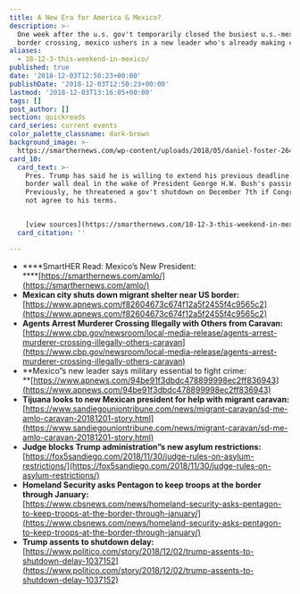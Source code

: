 ```yaml
---
title: A New Era for America & Mexico?
description: >-
  One week after the u.s. gov't temporarily closed the busiest u.s.-mexico
  border crossing, mexico ushers in a new leader who's already making changes.
aliases:
  - 18-12-3-this-weekend-in-mexico/
published: true
date: '2018-12-03T12:50:23+00:00'
publishDate: '2018-12-03T12:50:23+00:00'
lastmod: '2018-12-03T13:16:05+00:00'
tags: []
post_author: []
section: quickreads
card_series: current events
color_palette_classname: dark-brown
background_image: >-
  https://smarthernews.com/wp-content/uploads/2018/05/daniel-foster-264237-unsplash-scaled.jpg
card_10:
  card_text: >-
    Pres. Trump has said he is willing to extend his previous deadline for a $5B
    border wall deal in the wake of President George H.W. Bush's passing.
    Previously, he threatened a gov't shutdown on December 7th if Congress did
    not agree to his terms.


    [view sources](https://smarthernews.com/18-12-3-this-weekend-in-mexico/)
  card_citation: ''

---
```

*   ****SmartHER Read: Mexico’s New President:  
    ****[https://smarthernews.com/amlo/](https://smarthernews.com/amlo/)
*   **Mexican city shuts down migrant shelter near US border:**  
    [https://www.apnews.com/f82604673c674f12a5f2455f4c9565c2](https://www.apnews.com/f82604673c674f12a5f2455f4c9565c2)
*   **Agents Arrest Murderer Crossing Illegally with Others from Caravan:**  
    [https://www.cbp.gov/newsroom/local-media-release/agents-arrest-murderer-crossing-illegally-others-caravan](https://www.cbp.gov/newsroom/local-media-release/agents-arrest-murderer-crossing-illegally-others-caravan)
*   **Mexico”s new leader says military essential to fight crime:  
    **[https://www.apnews.com/94be91f3dbdc478899998ec2ff836943](https://www.apnews.com/94be91f3dbdc478899998ec2ff836943)
*   **Tijuana looks to new Mexican president for help with migrant caravan:**  
    [https://www.sandiegouniontribune.com/news/migrant-caravan/sd-me-amlo-caravan-20181201-story.html](https://www.sandiegouniontribune.com/news/migrant-caravan/sd-me-amlo-caravan-20181201-story.html)
*   **Judge blocks Trump administration”s new asylum restrictions:**  
    [https://fox5sandiego.com/2018/11/30/judge-rules-on-asylum-restrictions/](https://fox5sandiego.com/2018/11/30/judge-rules-on-asylum-restrictions/)
*   **Homeland Security asks Pentagon to keep troops at the border through January:**  
    [https://www.cbsnews.com/news/homeland-security-asks-pentagon-to-keep-troops-at-the-border-through-january/](https://www.cbsnews.com/news/homeland-security-asks-pentagon-to-keep-troops-at-the-border-through-january/)
*   **Trump assents to shutdown delay:**  
    [https://www.politico.com/story/2018/12/02/trump-assents-to-shutdown-delay-1037152](https://www.politico.com/story/2018/12/02/trump-assents-to-shutdown-delay-1037152)